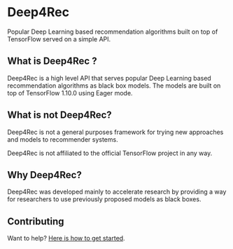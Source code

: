 # Deep4Rec

Popular Deep Learning based recommendation algorithms built on top of TensorFlow served on a simple API.

## What is Deep4Rec ?

Deep4Rec is a high level API that serves popular Deep Learning based recommendation algorithms as black box models. The models are built on top of TensorFlow 1.10.0 using Eager mode.

## What is not Deep4Rec?

Deep4Rec is not a general purposes framework for trying new approaches and models to recommender systems.

Deep4Rec is not affiliated to the official TensorFlow project in any way.

## Why Deep4Rec?

Deep4Rec was developed mainly to accelerate research by providing a way for researchers to use previously proposed models as black boxes.

## Contributing

Want to help? [Here is how to get started](CONTRIBUTE.md).
